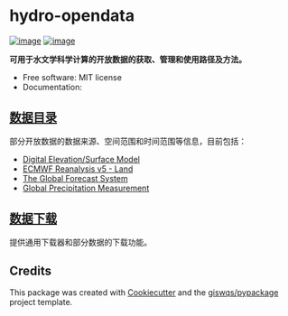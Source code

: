 # hydro-opendata


[![image](https://img.shields.io/pypi/v/hydro-opendata.svg)](https://pypi.python.org/pypi/hydro-opendata)
[![image](https://img.shields.io/conda/vn/conda-forge/hydro-opendata.svg)](https://anaconda.org/conda-forge/hydro-opendata)


**可用于水文学科学计算的开放数据的获取、管理和使用路径及方法。**


-   Free software: MIT license
-   Documentation: 
    

## [数据目录](./data_catalog/)

部分开放数据的数据来源、空间范围和时间范围等信息，目前包括：

- [Digital Elevation/Surface Model](./data_catalog/README.md#digital-elevationsurface-model)
- [ECMWF Reanalysis v5 - Land](./data_catalog/README.md#ecmwf-reanalysis-v5)
- [The Global Forecast System](./data_catalog/README.md#the-global-forecast-system)
- [Global Precipitation Measurement](./data_catalog/README.md#global-precipitation-measurement)

## [数据下载](./data_downloader/)

提供通用下载器和部分数据的下载功能。

## Credits

This package was created with [Cookiecutter](https://github.com/cookiecutter/cookiecutter) and the [giswqs/pypackage](https://github.com/giswqs/pypackage) project template.
